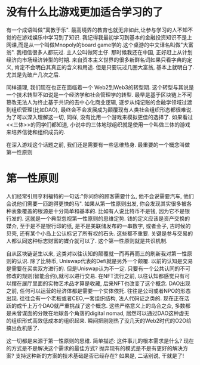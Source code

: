# 没有什么比游戏更加适合学习的了

有一个成语叫做"寓教于乐". 最高境界的教育也就无非如此,让参与学习的人不知不觉的在游戏娱乐中学习到了知识. 我记得我最初学习到基本的金融投资知识不是上网课,而是从一个叫做Mnopoly的board game学的.这个桌游的中文译名叫做"大富翁". 我相信很多人都玩过. 主人公叫做阿土仔. 那时候我还在中国, 正好赶上从计划经济向市场经济转型的时期. 来自资本主义世界的很多新鲜名词如果只看字典的定义, 肯定不会明白其真正的含义和用途. 但是只要玩过几圈大富翁, 基本上就明白了. 尤其是先破产几次之后.

同样道理, 我们现在也正在面临着一个 Web2到Web3的转型期. 这个转型与其说是一个技术转型不如说是一个经济学和社会管理学的转型. 最早是基于区块链上不可篡改无法人为终止基于共识的去中心化商业逻辑, 逐步从纯记账的金融学领域过渡到组织管理(比如DAO), 最终会不会发展成为颠覆现有人类社会组织形态都很难说. 为了可以深入理解这一切, 同样, 没有比用一个游戏来模拟更佳的选择了. 如果看过\<\<三体>>的同学们都知道, 小说中的三体地球组织就是使用一个叫做三体的游戏来培养信徒和组织成员的. 

在深入游戏这个话题之前, 我们还是需要有一些思维热身. 最重要的一个概念叫做第一性原则

# 第一性原则

人们经常引用亨利福特的一句话:"你问你的顾客需要什么, 他不会说需要汽车, 他们会说他们需要一匹跑得更快的马". 如果从第一性原则出发, 你会发现其实很多被各种表象覆盖的根源是十分简单和基本的. 比如有人说比特币不是钱, 因为它不是银行发的. 这就是一个典型忽视第一性原则的思维定势. 钱的定义应该是资产交换的媒介, 至于是不是银行印的纸, 是不是美联储发布的一串数字, 或者金子, 古时候的贝壳, 还有某个小岛上公认标记了所有权的石头. 这些都不重要. 关键是参与交易的人都认同这种标志财富的媒介就可以了. 这个第一性原则就是共识机制. 

自从区块链诞生以来, 这类对以往认知的颠覆就一而再再而三的刷新我对第一性原则的认识. 除了比特币, Uniswap代表的Defi就是另外一个颠覆. 以前的认知是交易是需要在买卖双方进行的. 但是Uniswap认为不一定. 只要有一个公共认同的不可修改的规则(智能合约),就可以进行交易. 在NFT流行之前, 以往认知都感觉只有可以摆在展厅里面的实物艺术品才算是收藏, 后来NFT也改变了这个概念. DAO出现之前, 任何可以运营的经济体都是需要一个实体依托. 往往是公司或者NPO的形态出现. 往往会有一个老板或者CEO,一套组织结构, 法人代码证之类的. 现在正在活跃的成千上万个DAO就严重挑战了这个概念. 这些严格意义上的乌合之众, 多数都是未曾谋面的分散在地球各个角落的digital nomad, 居然可以通过DAO这种虚无的组织形式高效低成本的组织起来. 瞬间把刚刚热了没几天的Web2时代的O2O给搞出危机感了.

这一切都是来源于第一性原则的思维. 简单描述: 这件事儿的根本需求是什么? 现在的方式是不是解决这个需求的最佳方式? 抛弃现有的模式是不是有更好的解决方案? 支持这种新的方案的技术基础是否已经存在? 如果是, 二话别说, 干就是了!
